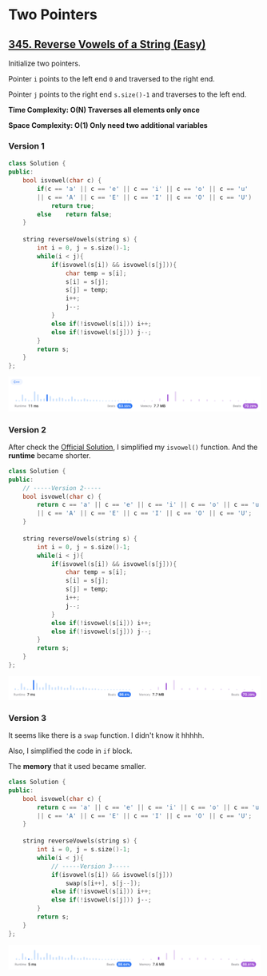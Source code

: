 # Two Pointers

## [345. Reverse Vowels of a String (Easy)](https://leetcode.com/problems/reverse-vowels-of-a-string/)

Initialize two pointers. 

Pointer `i` points to the left end `0` and traversed to the right end. 

Pointer `j` points to the right end `s.size()-1` and traverses to the left end.

**Time Complexity: O(N)	Traverses all elements only once**

**Space Complexity: O(1)	Only need two additional variables**



### Version 1

```c++
class Solution {
public:
    bool isvowel(char c) {
        if(c == 'a' || c == 'e' || c == 'i' || c == 'o' || c == 'u' 
        || c == 'A' || c == 'E' || c == 'I' || c == 'O' || c == 'U')
            return true;
        else    return false;
    }

    string reverseVowels(string s) {
        int i = 0, j = s.size()-1;
        while(i < j){
            if(isvowel(s[i]) && isvowel(s[j])){
                char temp = s[i];
                s[i] = s[j];
                s[j] = temp;
                i++;
                j--;
            }
            else if(!isvowel(s[i])) i++;
            else if(!isvowel(s[j])) j--;
        }
        return s;
    }
};
```

![image-20230112145334917](Pictures/image-20230112145334917.png)



### Version 2

After check the [Official Solution](https://leetcode.com/problems/reverse-vowels-of-a-string/solutions/2484211/reverse-vowels-of-a-string/?orderBy=most_votes), I simplified my `isvowel()` function. And the **runtime** became shorter.

```c++
class Solution {
public:
    // -----Version 2-----
    bool isvowel(char c) {
        return c == 'a' || c == 'e' || c == 'i' || c == 'o' || c == 'u' 
        || c == 'A' || c == 'E' || c == 'I' || c == 'O' || c == 'U';
    }

    string reverseVowels(string s) {
        int i = 0, j = s.size()-1;
        while(i < j){
            if(isvowel(s[i]) && isvowel(s[j])){
                char temp = s[i];
                s[i] = s[j];
                s[j] = temp;
                i++;
                j--;
            }
            else if(!isvowel(s[i])) i++;
            else if(!isvowel(s[j])) j--;
        }
        return s;
    }
};
```

![image-20230112145509680](Pictures/image-20230112145509680.png)



### Version 3

It seems like there is a `swap` function. I didn't know it hhhhh.

Also, I simplified the code in `if` block.

The **memory** that it used became smaller.

```c++
class Solution {
public:
    bool isvowel(char c) {
        return c == 'a' || c == 'e' || c == 'i' || c == 'o' || c == 'u' 
        || c == 'A' || c == 'E' || c == 'I' || c == 'O' || c == 'U';
    }

    string reverseVowels(string s) {
        int i = 0, j = s.size()-1;
        while(i < j){
            // -----Version 3-----
            if(isvowel(s[i]) && isvowel(s[j]))
                swap(s[i++], s[j--]);
            else if(!isvowel(s[i])) i++;
            else if(!isvowel(s[j])) j--;
        }
        return s;
    }
};
```

![image-20230112150142174](Pictures/image-20230112150142174.png)